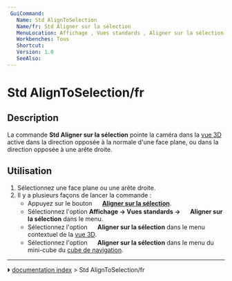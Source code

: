 ```yaml
---
 GuiCommand:
   Name: Std AlignToSelection
   Name/fr: Std Aligner sur la sélection
   MenuLocation: Affichage , Vues standards , Aligner sur la sélection
   Workbenches: Tous
   Shortcut: 
   Version: 1.0
   SeeAlso: 
---
```


# Std AlignToSelection/fr

## Description

La commande **Std Aligner sur la sélection** pointe la caméra dans la [vue 3D](3D_view/fr.md) active dans la direction opposée à la normale d\'une face plane, ou dans la direction opposée à une arête droite.



## Utilisation

1.  Sélectionnez une face plane ou une arête droite.
2.  Il y a plusieurs façons de lancer la commande :
    -   Appuyez sur le bouton **<img src="images/Std_AlignToSelection.svg" width=16px> [Aligner sur la sélection](Std_AlignToSelection/fr.md)**.
    -   Sélectionnez l\'option **Affichage → Vues standards → <img src="images/Std_AlignToSelection.svg" width=16px> Aligner sur la sélection** dans le menu.
    -   Sélectionnez l\'option **<img src="images/Std_AlignToSelection.svg" width=16px> Aligner sur la sélection** dans le menu contextuel de la [vue 3D](3D_view/fr.md).
    -   Sélectionnez l\'option **<img src="images/Std_AlignToSelection.svg" width=16px> Aligner sur la sélection** dans le menu du mini-cube du [cube de navigation](Navigation_Cube/fr.md).



---
⏵ [documentation index](../README.md) > Std AlignToSelection/fr
